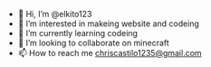 - 👋 Hi, I’m @elkito123
- 👀 I’m interested in makeing website and codeing 
- 🌱 I’m currently learning codeing 
- 💞️ I’m looking to collaborate on minecraft 
- 📫 How to reach me chriscastilo1235@gmail.com

<!---
elkito123/elkito123 is a ✨ special ✨ repository because its `README.md` (this file) appears on your GitHub profile.
You can click the Preview link to take a look at your changes.
--->
